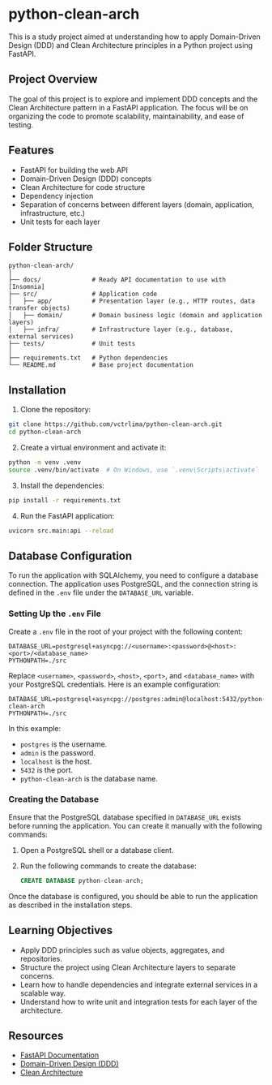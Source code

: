 # python-clean-arch

This is a study project aimed at understanding how to apply Domain-Driven Design (DDD) and Clean Architecture principles in a Python project using FastAPI.

## Project Overview

The goal of this project is to explore and implement DDD concepts and the Clean Architecture pattern in a FastAPI application. The focus will be on organizing the code to promote scalability, maintainability, and ease of testing.

## Features

- FastAPI for building the web API
- Domain-Driven Design (DDD) concepts
- Clean Architecture for code structure
- Dependency injection
- Separation of concerns between different layers (domain, application, infrastructure, etc.)
- Unit tests for each layer

## Folder Structure

```plaintext
python-clean-arch/
│
├── docs/              # Ready API documentation to use with [Insomnia]
├── src/               # Application code
│   ├── app/           # Presentation layer (e.g., HTTP routes, data transfer objects)
│   ├── domain/        # Domain business logic (domain and application layers)
│   ├── infra/         # Infrastructure layer (e.g., database, external services)
├── tests/             # Unit tests
│
├── requirements.txt   # Python dependencies
└── README.md          # Base project documentation
```

## Installation

1. Clone the repository:

```bash
git clone https://github.com/vctrlima/python-clean-arch.git
cd python-clean-arch
```

2. Create a virtual environment and activate it:

```bash
python -m venv .venv
source .venv/bin/activate  # On Windows, use `.venv\Scripts\activate`
```

3. Install the dependencies:

```bash
pip install -r requirements.txt
```

4. Run the FastAPI application:

```bash
uvicorn src.main:api --reload
```

## Database Configuration

To run the application with SQLAlchemy, you need to configure a database connection. The application uses PostgreSQL, and the connection string is defined in the `.env` file under the `DATABASE_URL` variable. 

### Setting Up the `.env` File

Create a `.env` file in the root of your project with the following content:

```plaintext
DATABASE_URL=postgresql+asyncpg://<username>:<password>@<host>:<port>/<database_name>
PYTHONPATH=./src
```

Replace `<username>`, `<password>`, `<host>`, `<port>`, and `<database_name>` with your PostgreSQL credentials. Here is an example configuration:

```plaintext
DATABASE_URL=postgresql+asyncpg://postgres:admin@localhost:5432/python-clean-arch
PYTHONPATH=./src
```

In this example:
- `postgres` is the username.
- `admin` is the password.
- `localhost` is the host.
- `5432` is the port.
- `python-clean-arch` is the database name.

### Creating the Database

Ensure that the PostgreSQL database specified in `DATABASE_URL` exists before running the application. You can create it manually with the following commands:

1. Open a PostgreSQL shell or a database client.
2. Run the following commands to create the database:

   ```sql
   CREATE DATABASE python-clean-arch;
   ```

Once the database is configured, you should be able to run the application as described in the installation steps.

## Learning Objectives

- Apply DDD principles such as value objects, aggregates, and repositories.
- Structure the project using Clean Architecture layers to separate concerns.
- Learn how to handle dependencies and integrate external services in a scalable way.
- Understand how to write unit and integration tests for each layer of the architecture.

## Resources

- [FastAPI Documentation](https://fastapi.tiangolo.com/)
- [Domain-Driven Design (DDD)](https://martinfowler.com/bliki/DomainDrivenDesign.html)
- [Clean Architecture](https://8thlight.com/blog/uncle-bob/2012/08/13/the-clean-architecture.html)
